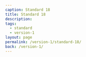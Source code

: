 ```yaml
---
caption: Standard 18
title: Standard 18
description:
tags:
  - standard
  - version-1
layout: page
permalink: /version-1/standard-18/
back: /version-1/
---
```

